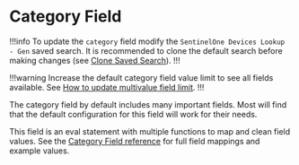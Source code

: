 # Category Field

!!!info To update the `category` field modify the `SentinelOne Devices Lookup - Gen` saved search. It is recommended to clone the default search before making changes (see [Clone Saved Search](clone-search.md)).
!!!

!!!warning
Increase the default category field value limit to see all fields available. See [How to update multivalue field limit](/troubleshooting/multivalue-limit.md).
!!!

The category field by default includes many important fields. Most will find that the default configuration for this field will work for their needs.

This field is an eval statement with multiple functions to map and clean field values. See the [Category Field reference](/components/category.md) for full field mappings and example values.
